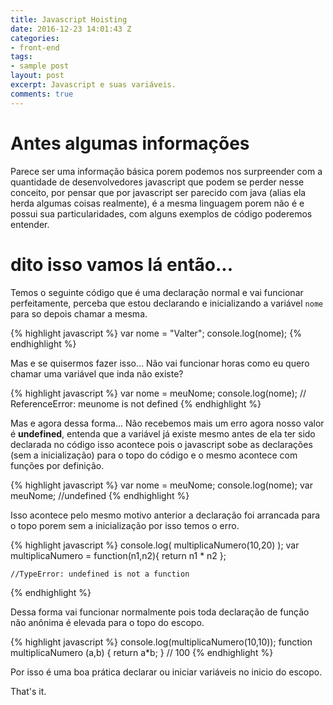 ```yaml
---
title: Javascript Hoisting
date: 2016-12-23 14:01:43 Z
categories:
- front-end
tags:
- sample post
layout: post
excerpt: Javascript e suas variáveis.
comments: true
---
```


Antes algumas informações
=========================

Parece ser uma informação básica porem podemos nos surpreender com a quantidade de desenvolvedores javascript que podem se perder nesse conceito, por pensar que por javascript ser parecido com java (alias ela herda algumas coisas realmente), é a mesma linguagem porem não é e possui sua particularidades, com alguns exemplos de código poderemos entender.

dito isso vamos lá então...
===========================

Temos o seguinte código que é uma declaração normal e vai funcionar perfeitamente, perceba que estou declarando e inicializando a variável `nome` para so depois chamar a mesma.

{% highlight javascript %}
	var nome = "Valter";
	console.log(nome);
{% endhighlight %}

Mas e se quisermos fazer isso... Não vai funcionar horas como eu quero chamar uma variável que inda não existe?

{% highlight javascript %}
	var nome = meuNome;
	console.log(nome);
	// ReferenceError: meunome is not defined
{% endhighlight %}

Mas e agora dessa forma... Não recebemos mais um erro agora nosso valor é **undefined**, entenda que a variável já existe mesmo antes de ela ter sido declarada no código isso acontece pois o javascript sobe as declarações (sem a inicialização) para o topo do código e o mesmo acontece com funções por definição.

{% highlight javascript %}
	var nome = meuNome;
	console.log(nome);
	var meuNome;
	//undefined
{% endhighlight %}

Isso acontece pelo mesmo motivo anterior a declaração foi arrancada para o topo porem sem a inicialização por isso temos o erro.

{% highlight javascript %}
	console.log( multiplicaNumero(10,20) );
	var multiplicaNumero = function(n1,n2){
    return n1 * n2
	};

	//TypeError: undefined is not a function
{% endhighlight %}

Dessa forma vai funcionar normalmente pois toda declaração de função não anônima é elevada para o topo do escopo.

{% highlight javascript %}
	console.log(multiplicaNumero(10,10));
	function multiplicaNumero (a,b) {
	  return a*b;
	}
	// 100
{% endhighlight %}

Por isso é uma boa prática declarar ou iniciar variáveis no inicio do escopo.

That's it.
